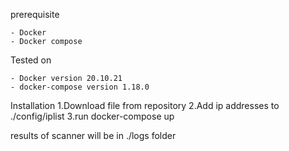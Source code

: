 prerequisite
 ```
 - Docker
 - Docker compose
 ```
Tested on
  ```
  - Docker version 20.10.21
  - docker-compose version 1.18.0
  ```

Installation 
1.Download file from repository
2.Add ip addresses to ./config/iplist
3.run docker-compose up

results of scanner will be in ./logs folder 